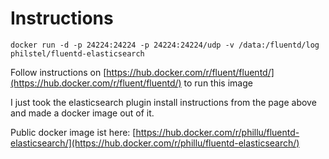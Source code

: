 # Instructions

`docker run -d -p 24224:24224 -p 24224:24224/udp -v /data:/fluentd/log philstel/fluentd-elasticsearch`

Follow instructions on [https://hub.docker.com/r/fluent/fluentd/](https://hub.docker.com/r/fluent/fluentd/) to run this image

I just took the elasticsearch plugin install instructions from the page above and made a docker image out of it.

Public docker image ist here: [https://hub.docker.com/r/phillu/fluentd-elasticsearch/](https://hub.docker.com/r/phillu/fluentd-elasticsearch/)